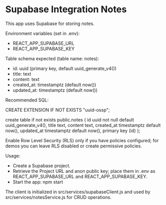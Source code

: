 # Supabase Integration Notes

This app uses Supabase for storing notes.

Environment variables (set in .env):
- REACT_APP_SUPABASE_URL
- REACT_APP_SUPABASE_KEY

Table schema expected (table name: notes):
- id: uuid (primary key, default uuid_generate_v4())
- title: text
- content: text
- created_at: timestamptz (default now())
- updated_at: timestamptz (default now())

Recommended SQL:

CREATE EXTENSION IF NOT EXISTS "uuid-ossp";

create table if not exists public.notes (
  id uuid not null default uuid_generate_v4(),
  title text,
  content text,
  created_at timestamptz default now(),
  updated_at timestamptz default now(),
  primary key (id)
);

Enable Row Level Security (RLS) only if you have policies configured; for demos you can leave RLS disabled or create permissive policies.

Usage:
- Create a Supabase project.
- Retrieve the Project URL and anon public key; place them in .env as REACT_APP_SUPABASE_URL and REACT_APP_SUPABASE_KEY.
- Start the app: npm start

The client is initialized in src/services/supabaseClient.js and used by src/services/notesService.js for CRUD operations.
